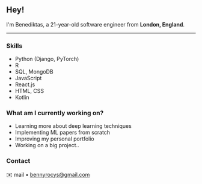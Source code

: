 ## **Hey!**  

I'm Benediktas, a 21-year-old software engineer from **London, England**.

---

### Skills

- Python (Django, PyTorch)
- R
- SQL, MongoDB
- JavaScript 
- React.js
- HTML, CSS 
- Kotlin


### What am I currently working on?
- Learning more about deep learning techniques
- Implementing ML papers from scratch
- Improving my personal portfolio
- Working on a big project..

### Contact

✉️ mail • [bennyrocys@gmail.com](mailto:bennyrocys@gmail.com)  

